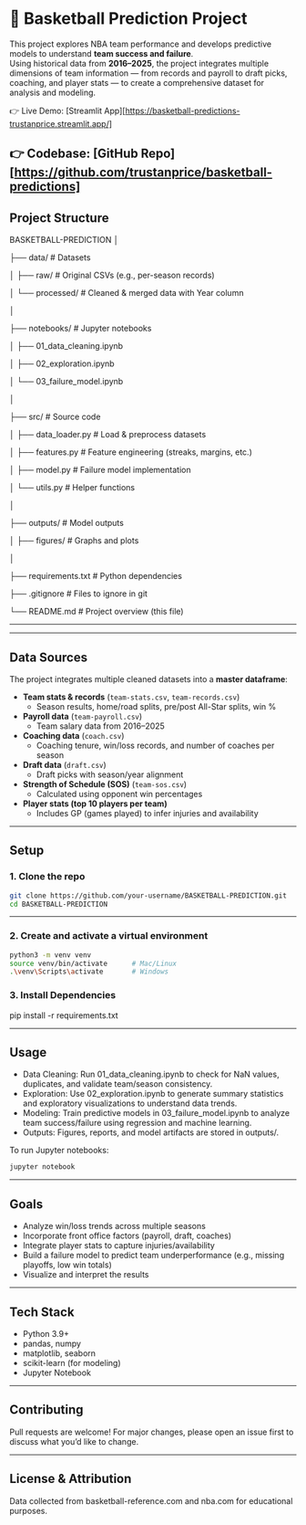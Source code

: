 # 🏀 Basketball Prediction Project  

This project explores NBA team performance and develops predictive models to understand **team success and failure**.  
Using historical data from **2016–2025**, the project integrates multiple dimensions of team information — from records and payroll to draft picks, coaching, and player stats — to create a comprehensive dataset for analysis and modeling.  

👉 Live Demo: [Streamlit App][https://basketball-predictions-trustanprice.streamlit.app/]

👉 Codebase: [GitHub Repo][https://github.com/trustanprice/basketball-predictions]
---

## Project Structure  

BASKETBALL-PREDICTION
│

├── data/ # Datasets

│ ├── raw/ # Original CSVs (e.g., per-season records)

│ └── processed/ # Cleaned & merged data with Year column

│

├── notebooks/ # Jupyter notebooks

│ ├── 01_data_cleaning.ipynb

│ ├── 02_exploration.ipynb

│ └── 03_failure_model.ipynb

│

├── src/ # Source code

│ ├── data_loader.py # Load & preprocess datasets

│ ├── features.py # Feature engineering (streaks, margins, etc.)

│ ├── model.py # Failure model implementation

│ └── utils.py # Helper functions

│

├── outputs/ # Model outputs

│ ├── figures/ # Graphs and plots

│

├── requirements.txt # Python dependencies

├── .gitignore # Files to ignore in git

└── README.md # Project overview (this file)

---


---

## Data Sources  

The project integrates multiple cleaned datasets into a **master dataframe**:  

- **Team stats & records** (`team-stats.csv`, `team-records.csv`)  
  - Season results, home/road splits, pre/post All-Star splits, win %  
- **Payroll data** (`team-payroll.csv`)  
  - Team salary data from 2016–2025  
- **Coaching data** (`coach.csv`)  
  - Coaching tenure, win/loss records, and number of coaches per season  
- **Draft data** (`draft.csv`)  
  - Draft picks with season/year alignment  
- **Strength of Schedule (SOS)** (`team-sos.csv`)  
  - Calculated using opponent win percentages  
- **Player stats (top 10 players per team)**  
  - Includes GP (games played) to infer injuries and availability  

---

## Setup  

### 1. Clone the repo
```bash
git clone https://github.com/your-username/BASKETBALL-PREDICTION.git
cd BASKETBALL-PREDICTION
```
---

### 2. Create and activate a virtual environment
```bash
python3 -m venv venv
source venv/bin/activate      # Mac/Linux
.\venv\Scripts\activate       # Windows
```

### 3. Install Dependencies
pip install -r requirements.txt

---

## Usage

- Data Cleaning: Run 01_data_cleaning.ipynb to check for NaN values, duplicates, and validate team/season consistency.
- Exploration: Use 02_exploration.ipynb to generate summary statistics and exploratory visualizations to understand data trends.
- Modeling: Train predictive models in 03_failure_model.ipynb to analyze team success/failure using regression and machine learning.
- Outputs: Figures, reports, and model artifacts are stored in outputs/.

To run Jupyter notebooks:
```bash
jupyter notebook
```

---

## Goals

- Analyze win/loss trends across multiple seasons
- Incorporate front office factors (payroll, draft, coaches)
- Integrate player stats to capture injuries/availability
- Build a failure model to predict team underperformance (e.g., missing playoffs, low win totals)
- Visualize and interpret the results

---

## Tech Stack

- Python 3.9+
- pandas, numpy
- matplotlib, seaborn
- scikit-learn (for modeling)
- Jupyter Notebook

---

## Contributing

Pull requests are welcome! For major changes, please open an issue first to discuss what you’d like to change.

---

## License & Attribution

Data collected from basketball-reference.com and nba.com for educational purposes.
